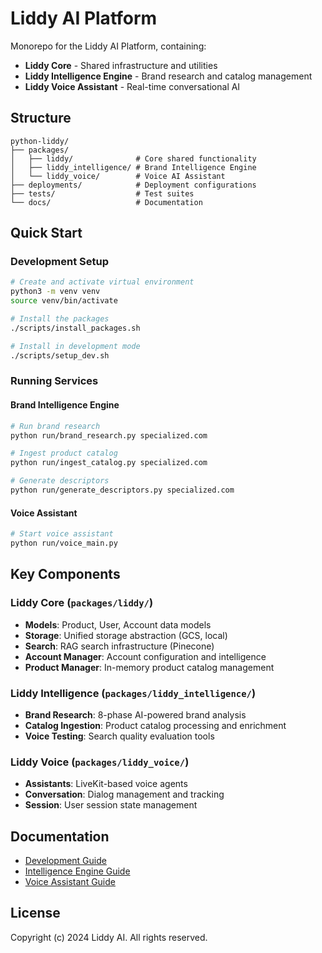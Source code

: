 # Liddy AI Platform

Monorepo for the Liddy AI Platform, containing:
- **Liddy Core** - Shared infrastructure and utilities
- **Liddy Intelligence Engine** - Brand research and catalog management
- **Liddy Voice Assistant** - Real-time conversational AI

## Structure

```
python-liddy/
├── packages/
│   ├── liddy/              # Core shared functionality
│   ├── liddy_intelligence/ # Brand Intelligence Engine
│   └── liddy_voice/        # Voice AI Assistant
├── deployments/            # Deployment configurations
├── tests/                  # Test suites
└── docs/                   # Documentation
```

## Quick Start

### Development Setup

```bash
# Create and activate virtual environment
python3 -m venv venv
source venv/bin/activate

# Install the packages
./scripts/install_packages.sh

# Install in development mode
./scripts/setup_dev.sh
```

### Running Services

#### Brand Intelligence Engine

```bash
# Run brand research
python run/brand_research.py specialized.com

# Ingest product catalog  
python run/ingest_catalog.py specialized.com

# Generate descriptors
python run/generate_descriptors.py specialized.com
```

#### Voice Assistant

```bash
# Start voice assistant
python run/voice_main.py
```

## Key Components

### Liddy Core (`packages/liddy/`)
- **Models**: Product, User, Account data models
- **Storage**: Unified storage abstraction (GCS, local)
- **Search**: RAG search infrastructure (Pinecone)
- **Account Manager**: Account configuration and intelligence
- **Product Manager**: In-memory product catalog management

### Liddy Intelligence (`packages/liddy_intelligence/`)
- **Brand Research**: 8-phase AI-powered brand analysis
- **Catalog Ingestion**: Product catalog processing and enrichment
- **Voice Testing**: Search quality evaluation tools

### Liddy Voice (`packages/liddy_voice/`)
- **Assistants**: LiveKit-based voice agents
- **Conversation**: Dialog management and tracking
- **Session**: User session state management

## Documentation

- [Development Guide](docs/development/setup.md)
- [Intelligence Engine Guide](docs/intelligence/README.md)
- [Voice Assistant Guide](docs/voice/README.md)

## License

Copyright (c) 2024 Liddy AI. All rights reserved.